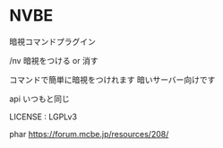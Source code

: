 # NVBE
暗視コマンドプラグイン

/nv 暗視をつける or 消す

コマンドで簡単に暗視をつけれます
暗いサーバー向けです

api
いつもと同じ

LICENSE : LGPLv3

phar
https://forum.mcbe.jp/resources/208/
